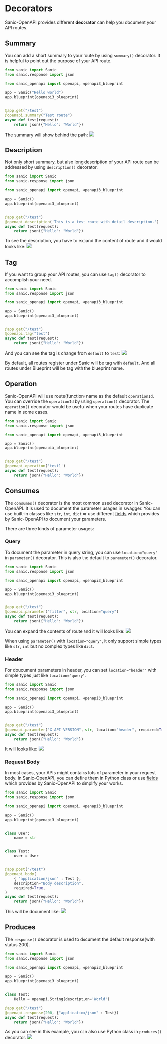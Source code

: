 # Decorators

Sanic-OpenAPI provides different **decorator** can help you document your API routes.

## Summary

You can add a short summary to your route by using `summary()` decorator. It is helpful to point out the purpose of your API route.

```python
from sanic import Sanic
from sanic.response import json

from sanic_openapi import openapi, openapi3_blueprint

app = Sanic("Hello world")
app.blueprint(openapi3_blueprint)


@app.get("/test")
@openapi.summary("Test route")
async def test(request):
    return json({"Hello": "World"})
```

The summary will show behind the path:
![](../_static/images3/decorators/sumary.png)

## Description

Not only short summary, but also long description of your API route can be addressed by using `description()` decorator.

```python
from sanic import Sanic
from sanic.response import json

from sanic_openapi import openapi, openapi3_blueprint

app = Sanic()
app.blueprint(openapi3_blueprint)


@app.get("/test")
@openapi.description('This is a test route with detail description.')
async def test(request):
    return json({"Hello": "World"})
```

To see the description, you have to expand the content of route and it would looks like:
![](../_static/images3/decorators/description.png)

## Tag

If you want to group your API routes, you can use `tag()` decorator to accomplish your need.

```python
from sanic import Sanic
from sanic.response import json

from sanic_openapi import openapi, openapi3_blueprint

app = Sanic()
app.blueprint(openapi3_blueprint)


@app.get("/test")
@openapi.tag("test")
async def test(request):
    return json({"Hello": "World"})

```

And you can see the tag is change from `default` to `test`:
![](../_static/images3/decorators/tag.png)

By default, all routes register under Sanic will be tag with `default`. And all routes under Blueprint will be tag with the blueprint name.

## Operation

Sanic-OpenAPI will use route(function) name as the default `operationId`. You can override the `operationId` by using `operation()` decorator. 
The `operation()` decorator would be useful when your routes have duplicate name in some cases.

```python
from sanic import Sanic
from sanic.response import json

from sanic_openapi import openapi, openapi3_blueprint

app = Sanic()
app.blueprint(openapi3_blueprint)


@app.get("/test")
@openapi.operation('test1')
async def test(request):
    return json({"Hello": "World"})

```

## Consumes

The `consumes()` decorator is the most common used decorator in Sanic-OpenAPI. It is used to document the parameter usages in swagger. You can use built-in classes like `str`, `int`, `dict` or use different [fields](fields.md) which provides by Sanic-OpenAPI to document your parameters.

There are three kinds of parameter usages:

### Query

To document the parameter in query string, you can use `location="query"` in `parameter()` decorator. This is also the default to `parameter()` decorator.

```python
from sanic import Sanic
from sanic.response import json

from sanic_openapi import openapi, openapi3_blueprint

app = Sanic()
app.blueprint(openapi3_blueprint)


@app.get("/test")
@openapi.parameter("filter", str, location="query")
async def test(request):
    return json({"Hello": "World"})

```

You can expand the contents of route and it will looks like:
![](../_static/images3/decorators/consumes_query.png)

When using `parameter()` with `location="query"`, it only support simple types like `str`, `int` but no complex types like `dict`.

### Header

For doucument parameters in header, you can set `location="header"` with simple types just like `location="query"`.

```python
from sanic import Sanic
from sanic.response import json

from sanic_openapi import openapi, openapi3_blueprint

app = Sanic()
app.blueprint(openapi3_blueprint)


@app.get("/test")
@openapi.parameter("X-API-VERSION", str, location="header", required=True)
async def test(request):
    return json({"Hello": "World"})

```

It will looks like:
![](../_static/images3/decorators/consumes_header.png)

### Request Body

In most cases, your APIs might contains lots of parameter in your request body. In Sanic-OpenAPI, you can define them in Python class or use [fields](/sanic_openapi3/fields) which provides by Sanic-OpenAPI to simplify your works.

```python
from sanic import Sanic
from sanic.response import json

from sanic_openapi import openapi, openapi3_blueprint

app = Sanic()
app.blueprint(openapi3_blueprint)


class User:
    name = str


class Test:
    user = User


@app.post("/test")
@openapi.body(
    { "application/json" : Test },
    description="Body description",
    required=True,
)
async def test(request):
    return json({"Hello": "World"})

```

This will be document like:
![](../_static/images3/decorators/consumes_body.png)

## Produces

The `response()` decorator is used to document the default response(with status 200).

```python
from sanic import Sanic
from sanic.response import json

from sanic_openapi import openapi, openapi3_blueprint

app = Sanic()
app.blueprint(openapi3_blueprint)


class Test:
    Hello = openapi.String(description='World')

@app.get("/test")
@openapi.response(200, {"application/json" : Test})
async def test(request):
    return json({"Hello": "World"})

```

As you can see in this example, you can also use Python class in `produces()` decorator.
![](../_static/images3/decorators/produces.png)
